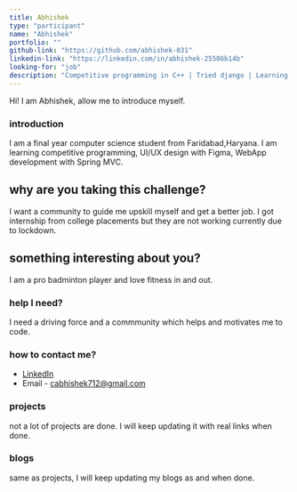 ```yaml
---
title: Abhishek
type: "participant"
name: "Abhishek"
portfolio: ""
github-link: "https://github.com/abhishek-031"
linkedin-link: "https://linkedin.com/in/abhishek-25586b14b"
looking-for: "job"
description: "Competitive programming in C++ | Tried django | Learning spring boot | Spring mvc | UI/UX Design in Figma"
---
```


Hi! I am Abhishek, allow me to introduce myself.

### introduction

I am a final year computer science student from Faridabad,Haryana. I am learning competitive programming, UI/UX design with Figma,
WebApp development with Spring MVC.

## why are you taking this challenge?

I want a community to guide me upskill myself and get a better job. I got internship from college placements but they are not working currently
due to lockdown.

## something interesting about you?

I am a pro badminton player and love fitness in and out.

### help I need?

I need a driving force and a commmunity which helps and motivates me to code.

### how to contact me?

- [LinkedIn](https://www.linkedin.com/in/abhishek-25586b14b/)
- Email - cabhishek712@gmail.com

### projects

not a lot of projects are done. I will keep updating it with real links when done.

<!--
My projects:

#### binder: tinder for books

_description_ do you wish to meet people who have read the same book so that you can talk hours about the same book? Try this.

_stack_ Made in React with hooks and context. This is written in typescript. Backend is powered by Express and MongoDB.

_hosted link_ https://binder.netlify.com

_github link_ https://github.com/tanaypratap/binder

#### another project

_description_

_stack_

-->

### blogs

same as projects, I will keep updating my blogs as and when done.

<!--
#### why I liked GraphQL over REST?

_description_ I will write something really nice here so that you feel like reading my blog.

_link_ https://dev.to/some-imaginary-link

-->
